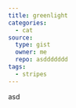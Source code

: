 ```yaml
---
title: greenlight
categories: 
  - cat
source:
  type: gist
  owner: me
  repo: asddddddd
tags: 
  - stripes
---
```

asd

